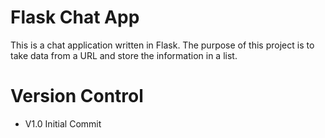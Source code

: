 # Flask Chat App

This is a chat application written in Flask. The purpose of this
 project is to take data from a URL and store the information in a list.

# Version Control

- V1.0 Initial Commit